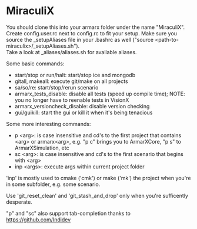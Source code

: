 # MiraculiX

You should clone this into your armarx folder under the name "MiraculiX".  
Create config.user.rc next to config.rc to fit your setup. Make sure you source the _setupAliases file in your .bashrc as well ("source \<path-to-miraculix\>/_setupAliases.sh").  
Take a look at _aliases/aliases.sh for available aliases.  

Some basic commands:
- start/stop or run/halt: start/stop ice and mongodb
- gitall, makeall: execute git/make on all projects
- sa/so/re: start/stop/rerun scenario
- armarx_tests_disable: disable all tests (speed up compile time); NOTE: you no longer have to reenable tests in VisionX
- armarx_versioncheck_disable: disable version checking
- gui/guikill: start the gui or kill it when it's being tenacious

Some more interesting commands:
- p \<arg\>: is case insensitive and cd's to the first project that contains \<arg\> or armarx\<arg\>, e.g. "p c" brings you to ArmarXCore, "p s" to ArmarXSimulation, etc
- sc \<arg\>: is case insensitive and cd's to the first scenario that begins with \<arg\>
- inp \<args\>: execute args within current project folder

'inp' is mostly used to cmake ('cmk') or make ('mk') the project when you're in some subfolder, e.g. some scenario.

Use 'git_reset_clean' and 'git_stash_and_drop' only when you're sufficently desperate.

"p" and "sc" also support tab-completion thanks to https://github.com/Indidev
